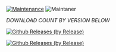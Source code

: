 [![Maintenance](https://img.shields.io/badge/Maintained%3F-yes-green.svg)](https://GitHub.com/Naereen/StrapDown.js/graphs/commit-activity)   ![Maintaner](https://img.shields.io/badge/maintainer-chdelacr-blue)

*DOWNLOAD COUNT BY VERSION BELOW*

[![Github Releases (by Release)](https://img.shields.io/github/downloads/HyconOS-Releases/vayu/v4.0/total.svg)](https://GitHub.com/Hycon-Releases/vayu/releases)

[![Github Releases (by Release)](https://img.shields.io/github/downloads/HyconOS-Releases/vayu/v3.5/total.svg)](https://GitHub.com/Hycon-Releases/vayu/releases)